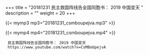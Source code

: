 +++
title = "20181231  民主救国阵线告全国同胞书： 2019 中国变天 "
description = ""
weight = 20
+++

{{< mymp3 mp3="20181231_csmboupejva.mp3" >}}

{{< mymp4 mp4="20181231_csmboupejva.mp4" >}}

     民主救国阵线告全国同胞书： 2019 中国变天 
     https://www.youtube.com/watch?v=CsMBoUpejvA 
     
